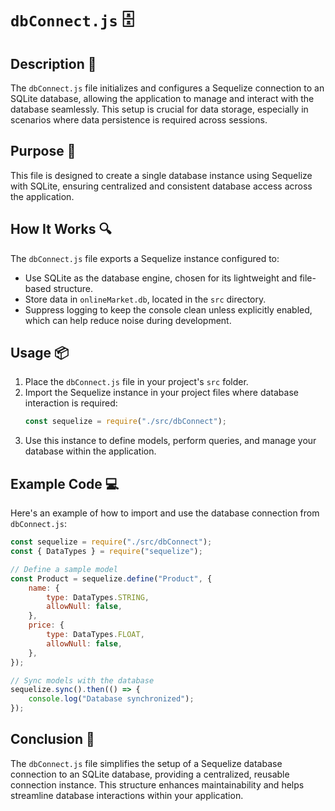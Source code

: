 # `dbConnect.js` 🗄️

## Description 📝

The `dbConnect.js` file initializes and configures a Sequelize connection to an SQLite database, allowing the application to manage and interact with the database seamlessly.
This setup is crucial for data storage, especially in scenarios where data persistence is required across sessions.

## Purpose 🎯

This file is designed to create a single database instance using Sequelize with SQLite, ensuring centralized and consistent database access across the application.

## How It Works 🔍

The `dbConnect.js` file exports a Sequelize instance configured to:

-   Use SQLite as the database engine, chosen for its lightweight and file-based structure.
-   Store data in `onlineMarket.db`, located in the `src` directory.
-   Suppress logging to keep the console clean unless explicitly enabled, which can help reduce noise during development.

## Usage 📦

1. Place the `dbConnect.js` file in your project's `src` folder.
2. Import the Sequelize instance in your project files where database interaction is required:
    ```javascript
    const sequelize = require("./src/dbConnect");
    ```
3. Use this instance to define models, perform queries, and manage your database within the application.

## Example Code 💻

Here's an example of how to import and use the database connection from `dbConnect.js`:

```javascript
const sequelize = require("./src/dbConnect");
const { DataTypes } = require("sequelize");

// Define a sample model
const Product = sequelize.define("Product", {
    name: {
        type: DataTypes.STRING,
        allowNull: false,
    },
    price: {
        type: DataTypes.FLOAT,
        allowNull: false,
    },
});

// Sync models with the database
sequelize.sync().then(() => {
    console.log("Database synchronized");
});
```

## Conclusion 🚀

The `dbConnect.js` file simplifies the setup of a Sequelize database connection to an SQLite database, providing a centralized, reusable connection instance.
This structure enhances maintainability and helps streamline database interactions within your application.

